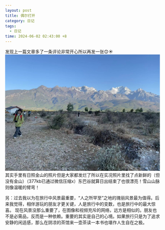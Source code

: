 ```yaml
---
layout: post
title: 偶尔打开
category: 日记
tags:
  - 日记
time: 2024-06-02 02:43:00 +8
---
```

发现上一篇文章多了一条评论非常开心所以再发一张😊☀
![玉龙雪山](/asset/玉龙雪山.jpg)
其实手里有日照金山的照片但是大家都发烂了所以在实况照片里找了点新鲜的（但没有金山）（377kb已通过微信压缩x）东巴谷就算日出结束了也很漂亮！雪山山脉则像温暖的臂弯！

另：过去我以为在旅行中风景最重要，“人之所罕至”之地的瑰丽风景最为值得。后来我觉得，相伴游玩的朋友才更关键，人是旅行中的变数，也是旅行中的最大惊喜。
现在风景没那么重要了，在图像和视频充斥的网络，远方是相似的。朋友也不是必需品，反而是一种依赖。重要的其实是自己的心境。如果旅行只是为了追求安静的闲适感，那么在阴凉的茶馆来一壶茶读一本书也堪作人生自在之极。